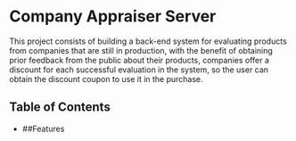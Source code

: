 # Company Appraiser Server
This project consists of building a back-end system for evaluating products from companies that are still in production, with the benefit of obtaining prior feedback from the public about their products, companies offer a discount for each successful evaluation in the system, so the user can obtain the discount coupon to use it in the purchase.

## Table of Contents
 - ##Features
